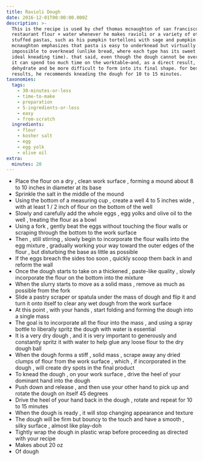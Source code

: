 ```yaml
---
title: Ravioli Dough
date: 2016-12-01T00:00:00.000Z
description: >-
  This is the recipe is used by chef thomas mcnaughton of san francisco
  restaurant flour + water whenever he makes ravioli or a variety of other
  stuffed pastas, such as his pumpkin tortelloni with sage and pumpkin seeds.
  mcnaughton emphasizes that pasta is easy to underknead but virtually
  impossible to overknead (unlike bread, where each type has its sweet spot or
  ideal kneading time). that said, even though the dough cannot be overkneaded,
  it can spend too much time on the worktable—and, as a direct result, start to
  dehydrate and be more difficult to form into its final shape. for best
  results, he recommends kneading the dough for 10 to 15 minutes.
taxonomies:
  tags:
    - 30-minutes-or-less
    - time-to-make
    - preparation
    - 5-ingredients-or-less
    - easy
    - from-scratch
  ingredients:
    - flour
    - kosher salt
    - egg
    - egg yolk
    - olive oil
extra:
  minutes: 20
---
```

 - Place the flour on a dry , clean work surface , forming a mound about 8 to 10 inches in diameter at its base
 - Sprinkle the salt in the middle of the mound
 - Using the bottom of a measuring cup , create a well 4 to 5 inches wide , with at least 1 / 2 inch of flour on the bottom of the well
 - Slowly and carefully add the whole eggs , egg yolks and olive oil to the well , treating the flour as a bowl
 - Using a fork , gently beat the eggs without touching the flour walls or scraping through the bottom to the work surface
 - Then , still stirring , slowly begin to incorporate the flour walls into the egg mixture , gradually working your way toward the outer edges of the flour , but disturbing the base as little as possible
 - If the eggs breach the sides too soon , quickly scoop them back in and reform the wall
 - Once the dough starts to take on a thickened , paste-like quality , slowly incorporate the flour on the bottom into the mixture
 - When the slurry starts to move as a solid mass , remove as much as possible from the fork
 - Slide a pastry scraper or spatula under the mass of dough and flip it and turn it onto itself to clear any wet dough from the work surface
 - At this point , with your hands , start folding and forming the dough into a single mass
 - The goal is to incorporate all the flour into the mass , and using a spray bottle to liberally spritz the dough with water is essential
 - It is a very dry dough , and it is very important to generously and constantly spritz it with water to help glue any loose flour to the dry dough ball
 - When the dough forms a stiff , solid mass , scrape away any dried clumps of flour from the work surface , which , if incorporated in the dough , will create dry spots in the final product
 - To knead the dough , on your work surface , drive the heel of your dominant hand into the dough
 - Push down and release , and then use your other hand to pick up and rotate the dough on itself 45 degrees
 - Drive the heel of your hand back in the dough , rotate and repeat for 10 to 15 minutes
 - When the dough is ready , it will stop changing appearance and texture
 - The dough will be firm but bouncy to the touch and have a smooth , silky surface , almost like play-doh
 - Tightly wrap the dough in plastic wrap before proceeding as directed with your recipe
 - Makes about 20 oz
 - Of dough
